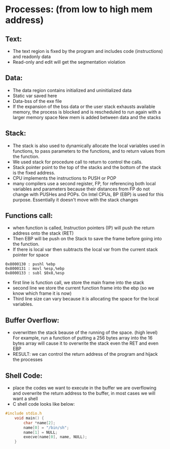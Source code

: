 # Processes: (from low to high mem address)

## Text:
- The text region is fixed by the program and includes code (instructions) and read­only data
- Read-only and edit will get the segmentation violation


## Data:
- The data region contains initialized and uninitialized data
- Static var saved here
- Data-bss of the exe file
- If the expansion of the bss data or the user stack exhausts available memory, the process is blocked and is rescheduled to run again with a larger memory space
New mem is added between data and the stacks 

## Stack:
- The stack is also used to dynamically allocate the local variables used in functions, to pass parameters to the functions, and to return values from the function. 
- We used stack for procedure call to return to control the calls.
- Stack pointer point to the top  of the stacks and the bottom of the stack is the fixed address.
- CPU implements the instructions to PUSH or POP
- many compilers use a second
register, FP, for referencing both local variables and parameters because their distances from FP do not change
with PUSHes and POPs. On Intel CPUs, BP (EBP) is used for this purpose. Essentially it doesn't move with the stack changes

## Functions call:
- when function is called, Instruction pointers (IP) will push the return address onto the stack (RET)
- Then EBP will be push on the Stack to save the frame before going into the function. 
- If there is local var then subtracts the local var from the current stack pointer for space
```
0x8000130 : pushl %ebp
0x8000131 : movl %esp,%ebp
0x8000133 : subl $0x8,%esp

```
- first line is function call, we store the main frame into the stack
- second line we store the current function frame into the ebp (so we know which frame it is now)
- Third line size can vary because it is allocating the space for the local variables. 


## Buffer Overflow:
- overwritten the stack beause of the running of the space. (high level) For example, run a function of putting a 256 bytes array into the 16 bytes array will cause it to overwrite the stack even the RET and even EBP
- RESULT: we can control the return address of the program and hijack the processes

## Shell Code:
- place the codes we want to execute in the buffer we are overflowing and overwrite the return address to the buffer, in most cases we will want a shell
- C shell code looks like below:

```c
#include stdio.h
    void main() {
        char *name[2];
        name[0] = "/bin/sh";
        name[1] = NULL;
        execve(name[0], name, NULL);
    }
```
